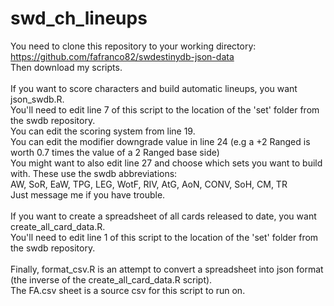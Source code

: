 # swd_ch_lineups
You need to clone this repository to your working directory:<br>
https://github.com/fafranco82/swdestinydb-json-data<br>
Then download my scripts.<br><br>
If you want to score characters and build automatic lineups, you want json_swdb.R.<br>
You'll need to edit line 7 of this script to the location of the 'set' folder from the swdb repository.<br>
You can edit the scoring system from line 19.<br>
You can edit the modifier downgrade value in line 24 (e.g a +2 Ranged is worth 0.7 times the value of a 2 Ranged base side)<br>
You might want to also edit line 27 and choose which sets you want to build with.  These use the swdb abbreviations:<br>
AW, SoR, EaW, TPG, LEG, WotF, RIV, AtG, AoN, CONV, SoH, CM, TR<br>
Just message me if you have trouble.<br><br>
If you want to create a spreadsheet of all cards released to date, you want create_all_card_data.R.<br>
You'll need to edit line 1 of this script to the location of the 'set' folder from the swdb repository.<br><br>
Finally, format_csv.R is an attempt to convert a spreadsheet into json format (the inverse of the create_all_card_data.R script).<br>
The FA.csv sheet is a source csv for this script to run on.
